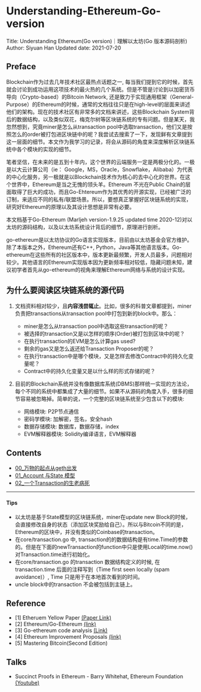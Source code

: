 # Understanding-Ethereum-Go-version
Title: Understanding Ethereum(Go version)｜理解以太坊(Go 版本源码剖析)
Author: Siyuan Han 
Updated date: 2021-07-20

## Preface 

Blockchain作为过去几年技术社区最热点话题之一, 每当我们提到它的时候，首先就会讨论到成功运用这项技术的最火热的几个系统。但是不管是讨论到以加密货币导向（Crypto-based）的Bitcoin Network, 还是致力于实现通用框架（General-Purpose）的Ethereum的时候，通常的文档往往只是在high-level的层面来讲述他们的架构。现在的技术社区有非常多的文档来讲述，这些Blockchain System背后的数据结构，以及类似双花，梅克尔树等区块链系统的专有问题。但是某天，我忽然想到，究竟miner是怎么从transaction pool中选取transaction，他们又是按照怎么的order被打包进区块链中的呢？我尝试去搜索了一下，发现鲜有文章提到这一层面的细节。本文作为我学习的记录，将会从源码的角度来深度解析区块链系统中各个模块的实现的细节。

笔者坚信，在未来的是五到十年内，这个世界的云端服务一定是两极分化的。一极是以大云计算公司（ie： Google，MS，Oracle，Snowflake，Alibaba）为代表的中心化服务，另一极就是以Blockchain技术作为核心的去中心化的世界。在这个世界中，Ethereum是当之无愧的领头羊。Ethereum 不光在Public Chain的层面取得了巨大的成功，而且Go-Ehtereum作为其优秀的开源实现，已经被广泛的订制，来适应不同的私有/联盟场景。所以，要想真正掌握好区块链系统的实现，研究好Ethereum的原理以及其设计思想是非常有必要。

本文档基于Go-Ethereum (Marljeh version-1.9.25 updated time 2020-12)对以太坊的源码结构，以及以太坊系统设计背后的细节，原理进行剖析。

go-ethereum是以太坊协议的Go语言实现版本，目前由以太坊基金会官方维护。除了本版本之外，Ethereum还有C++, Python，Java等其他语言版本。Go-ethereum在这些所有的社区版本中，版本更新最频繁，开发人员最多，问题相对较少。其他语言的Ethereum实现版本因为更新频率相对较低，隐藏问题未知，建议初学者首先从go-ethereum的视角来理解Ethereum网络与系统的设计实现。

## 为什么要阅读区块链系统的源代码

1. 文档资料相对较少，且**内容浅尝辄止**。比如，很多的科普文章都提到，miner负责把transactions从transaction pool中打包到新的block中。那么：
    - miner是怎么从transaction pool中选取这些transaction的呢？
    - 被选择的transaction又是以怎样的顺序(Order)被打包到区块中的呢？
    - 在执行transaction的EVM是怎么计算gas used?
    - 剩余的gas又是怎么返还给Transaction Proposer的呢？
    - 在执行transaction中是哪个模块，又是怎样去修改Contract中的持久化变量呢？
    - Contract中的持久化变量又是以什么样的形式存储的呢？

2. 目前的Blockchain系统并没有像数据库系统(DBMS)那样统一实现的方法论，每个不同的系统中都集成了大量的细节。如果不从源码的角度入手，很多的细节容易被忽略掉。简单的说，一个完整的区块链系统至少包含以下的模块: 
    - 网络模块: P2P节点通信
    - 密码学模块: 加解密，签名，安全hash
    - 数据存储模块: 数据库，数据存储，index
    - EVM解释器模块: Solidity编译语言，EVM解释器

## Contents
- [00_万物的起点从geth出发](00_geth.md) 
- [01_Account 与State 模型](01_account.md) 
- [02_一个Transaction的生老病死](02_transaction.md) 

-----------------------------------------------------------

#### Tips

- 以太坊是基于State模型的区块链系统，miner在update new Block的时候，会直接修改自身的状态（添加区块奖励给自己）。所以与Bitcoin不同的是，Ethereum的区块中，并没有类似的Coinbase的transaction。
- 在core/transaction.go 中, transaction的的数据结构是有time.Time的参数的。但是在下面的newTransaction的function中只是使用Local的time.now()对Transaction.time进行初始化。
- 在core/transaction.go 的transaction 数据结构定义的时候, 在transaction.time 后面的注释写到（Time first seen locally (spam avoidance)）, Time 只是用于在本地首次看到的时间。
- uncle block中的transaction 不会被包括到主链上。

## Reference 

- [1] Etheruem Yellow Paper [(Paper Link)](https://ethereum.github.io/yellowpaper/paper.pdf)
- [2] Ethereum/Go-Ethereum [(link)](https://github.com/ethereum/go-ethereum)
- [3] Go-ethereum code analysis [(Link)](https://github.com/ZtesoftCS/go-ethereum-code-analysis) 
- [4] Ethereum Improvement Proposals [(link)](https://github.com/ethereum/EIPs)
- [5] Mastering Bitcoin(Second Edition)


## Talks
- Succinct Proofs in Ethereum - Barry Whitehat, Ethereum Foundation [(Youtube)](https://www.youtube.com/watch?v=TtsDNneTDDY)
